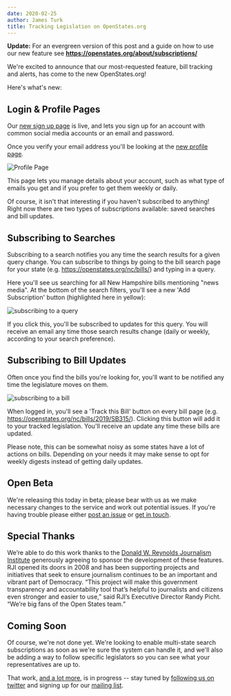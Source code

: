 ```yaml
---
date: 2020-02-25
author: James Turk
title: Tracking Legislation on OpenStates.org
---
```



**Update:** For an evergreen version of this post and a guide on how to use our new feature see **https://openstates.org/about/subscriptions/**



We're excited to announce that our most-requested feature, bill tracking and alerts, has come to the new OpenStates.org!

Here's what's new:

Login & Profile Pages
---------------------

Our [new sign up page](https://openstates.org/accounts/signup/) is live, and lets you sign up for an account with common social media accounts or an email and password.

Once you verify your email address you'll be looking at the [new profile page](https://openstates.org/accounts/profile/).

![Profile Page](/img/subscriptions/profile-page.png)

This page lets you manage details about your account, such as what type of emails you get and if you prefer to get them weekly or daily.

Of course, it isn't that interesting if you haven't subscribed to anything!  Right now there are two types of subscriptions available: saved searches and bill updates.

Subscribing to Searches
-----------------------

Subscribing to a search notifies you any time the search results for a given query change.  You can subscribe to things by going to the bill search page for your state (e.g. https://openstates.org/nc/bills/) and typing in a query.

Here you'll see us searching for all New Hampshire bills mentioning "news media".  At the bottom of the search filters, you'll see a new 'Add Subscription' button (highlighted here in yellow):

![subscribing to a query](/img/subscriptions/query-subscribe.png)

If you click this, you'll be subscribed to updates for this query. You will receive an email any time those search results change (daily or weekly, according to your search preference).


Subscribing to Bill Updates
---------------------------

Often once you find the bills you're looking for, you'll want to be notified any time the legislature moves on them.

![subscribing to a bill](/img/subscriptions/bill-subscribe.png)

When logged in, you'll see a 'Track this Bill' button on every bill page (e.g. https://openstates.org/nc/bills/2019/SB315/).  Clicking this button will add it to your tracked legislation.  You'll receive an update any time these bills are updated.

Please note, this can be somewhat noisy as some states have a lot of actions on bills. Depending on your needs it may make sense to opt for weekly digests instead of getting daily updates.

Open Beta
---------

We're releasing this today in beta; please bear with us as we make necessary changes to the service and work out potential issues.  If you're having trouble please either [post an issue](https://github.com/openstates/openstates.org/) or [get in touch](mailto:contact@jamesturk.net).


Special Thanks
--------------

We’re able to do this work thanks to the [Donald W. Reynolds Journalism Institute](https://www.rjionline.org/) generously agreeing to sponsor the development of these features. RJI opened its doors in 2008 and has been supporting projects and initiatives that seek to ensure journalism continues to be an important and vibrant part of Democracy. “This project will make this government transparency and accountability tool that’s helpful to journalists and citizens even stronger and easier to use,” said RJI’s Executive Director Randy Picht. “We’re big fans of the Open States team.”

Coming Soon
-----------

Of course, we're not done yet.  We're looking to enable multi-state search subscriptions as soon as we're sure the system can handle it, and we'll also be adding a way to follow specific legislators so you can see what your representatives are up to.

That work, [and a lot more](https://blog.openstates.org/2020-roadmap/), is in progress -- stay tuned by [following us on twitter](https://twitter.com/openstates) and signing up for our [mailing list](https://mailchi.mp/16377011c32f/openstates).
